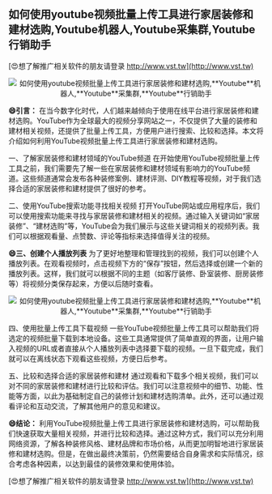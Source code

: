## **如何使用youtube视频批量上传工具进行家居装修和建材选购,**Youtube**机器人,**Youtube**采集群,**Youtube**行销助手**

[😍想了解推广相关软件的朋友请登录 http://www.vst.tw](http://www.vst.tw)

 <center><img src="https://vst.tw/MP4/tuiguang/png/3.png" alt="如何使用youtube视频批量上传工具进行家居装修和建材选购,**Youtube**机器人,**Youtube**采集群,**Youtube**行销助手"></center>

**😄引言：**
在当今数字化时代，人们越来越倾向于使用在线平台进行家居装修和建材选购。YouTube作为全球最大的视频分享网站之一，不仅提供了大量的装修和建材相关视频，还提供了批量上传工具，方便用户进行搜索、比较和选择。本文将介绍如何利用YouTube视频批量上传工具进行家居装修和建材选购。

一、了解家居装修和建材领域的YouTube频道
在开始使用YouTube视频批量上传工具之前，我们需要先了解一些在家居装修和建材领域有影响力的YouTube频道。这些频道通常会发布各种装修案例、建材评测、DIY教程等视频，对于我们选择合适的家居装修和建材提供了很好的参考。

二、使用YouTube搜索功能寻找相关视频
打开YouTube网站或应用程序后，我们可以使用搜索功能来寻找与家居装修和建材相关的视频。通过输入关键词如“家居装修”、“建材选购”等，YouTube会为我们展示与这些关键词相关的视频列表。我们可以根据观看量、点赞数、评论等指标来选择值得关注的视频。

**😄三、创建个人播放列表**
为了更好地整理和管理找到的视频，我们可以创建个人播放列表。在观看视频时，点击视频下方的“保存”按钮，然后选择或创建一个新的播放列表。这样，我们就可以根据不同的主题（如客厅装修、卧室装修、厨房装修等）将视频分类保存起来，方便以后随时查看。

 <center><img src="https://vst.tw/MP4/tuiguang/png/4.png" alt="如何使用youtube视频批量上传工具进行家居装修和建材选购,**Youtube**机器人,**Youtube**采集群,**Youtube**行销助手"></center>

四、使用批量上传工具下载视频
一些YouTube视频批量上传工具可以帮助我们将选定的视频批量下载到本地设备。这些工具通常提供了简单直观的界面，让用户输入视频的URL或者直接从个人播放列表中选择要下载的视频。一旦下载完成，我们就可以在离线状态下观看这些视频，方便日后参考。

五、比较和选择合适的家居装修和建材
通过观看和下载多个相关视频，我们可以对不同的家居装修和建材进行比较和评估。我们可以注意视频中的细节、功能、性能等方面，以此为基础制定自己的装修计划和建材选购清单。此外，还可以通过观看评论和互动交流，了解其他用户的意见和建议。

**😄结论：**
利用YouTube视频批量上传工具进行家居装修和建材选购，可以帮助我们快速获取大量相关视频，并进行比较和选择。通过这种方式，我们可以充分利用网络资源，了解各种装修风格、建材品牌和市场价格，从而更加明智地进行家居装修和建材选购。但是，在做出最终决策前，仍然需要结合自身需求和实际情况，综合考虑各种因素，以达到最佳的装修效果和使用体验。

[😍想了解推广相关软件的朋友请登录 http://www.vst.tw](http://www.vst.tw)



